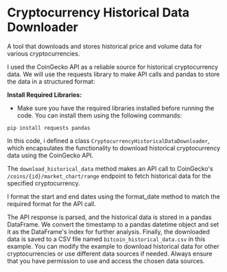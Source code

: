 # Cryptocurrency Historical Data Downloader

A tool that downloads and stores historical price and volume data for various cryptocurrencies.

I used the CoinGecko API as a reliable source for historical cryptocurrency data. We will use the requests library to make API calls and pandas to store the data in a structured format:

__Install Required Libraries:__

 - Make sure you have the required libraries installed before running the code. You can install them using the following commands:

```
pip install requests pandas
```

In this code, i defined a class ```CryptocurrencyHistoricalDataDownloader```, which encapsulates the functionality to download historical cryptocurrency data using the CoinGecko API.

The ```download_historical_data``` method makes an API call to CoinGecko's ```/coins/{id}/market_chart/range``` endpoint to fetch historical data for the specified cryptocurrency.

I format the start and end dates using the format_date method to match the required format for the API call.

The API response is parsed, and the historical data is stored in a pandas DataFrame. We convert the timestamp to a pandas datetime object and set it as the DataFrame's index for further analysis.
Finally, the downloaded data is saved to a CSV file named ```bitcoin_historical_data.csv``` in this example.
You can modify the example to download historical data for other cryptocurrencies or use different data sources if needed. Always ensure that you have permission to use and access the chosen data sources.


